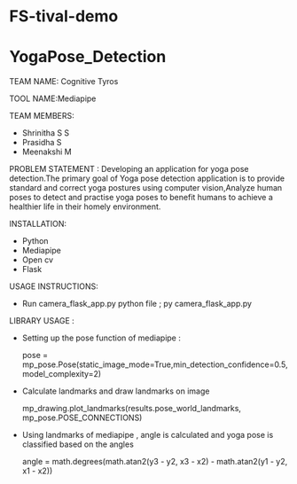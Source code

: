 # FS-tival-demo
# YogaPose_Detection

TEAM NAME: Cognitive Tyros

TOOL NAME:Mediapipe

TEAM MEMBERS: 
* Shrinitha S S
* Prasidha S
* Meenakshi M

PROBLEM STATEMENT : Developing an application for yoga pose detection.The primary goal of Yoga pose detection application is to provide standard and correct yoga postures using computer vision,Analyze human poses to detect and practise yoga poses to benefit humans to achieve a healthier life in their homely environment.

INSTALLATION:
  * Python
  * Mediapipe
  * Open cv
  * Flask

USAGE INSTRUCTIONS:

* Run camera_flask_app.py python file
   		; py camera_flask_app.py 

LIBRARY USAGE :

* Setting up the pose function of mediapipe :

    pose = mp_pose.Pose(static_image_mode=True,min_detection_confidence=0.5, model_complexity=2)

* Calculate landmarks and draw landmarks on image

    mp_drawing.plot_landmarks(results.pose_world_landmarks, mp_pose.POSE_CONNECTIONS)

* Using landmarks of mediapipe , angle is calculated and yoga pose is classified based on the angles 

    angle = math.degrees(math.atan2(y3 - y2, x3 - x2) - math.atan2(y1 - y2, x1 - x2))
